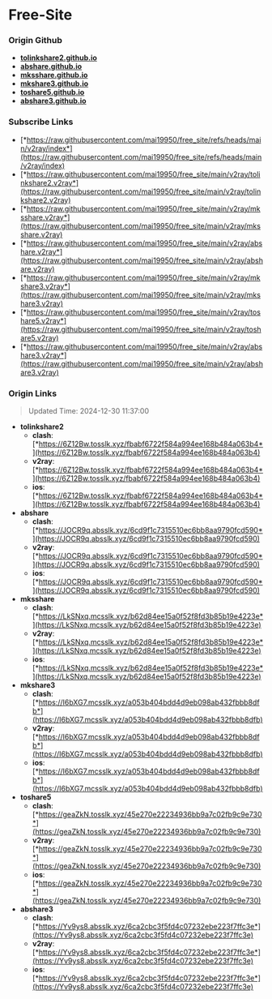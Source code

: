 # Free-Site

### Origin Github

- [**tolinkshare2.github.io**](https://github.com/tolinkshare2/tolinkshare2.github.io)
- [**abshare.github.io**](https://github.com/abshare/abshare.github.io)
- [**mksshare.github.io**](https://github.com/mksshare/mksshare.github.io)
- [**mkshare3.github.io**](https://github.com/mkshare3/mkshare3.github.io)
- [**toshare5.github.io**](https://github.com/toshare5/toshare5.github.io)
- [**abshare3.github.io**](https://github.com/abshare3/abshare3.github.io)

### Subscribe Links

- [*https://raw.githubusercontent.com/mai19950/free_site/refs/heads/main/v2ray/index*](https://raw.githubusercontent.com/mai19950/free_site/refs/heads/main/v2ray/index)
- [*https://raw.githubusercontent.com/mai19950/free_site/main/v2ray/tolinkshare2.v2ray*](https://raw.githubusercontent.com/mai19950/free_site/main/v2ray/tolinkshare2.v2ray)
- [*https://raw.githubusercontent.com/mai19950/free_site/main/v2ray/mksshare.v2ray*](https://raw.githubusercontent.com/mai19950/free_site/main/v2ray/mksshare.v2ray)
- [*https://raw.githubusercontent.com/mai19950/free_site/main/v2ray/abshare.v2ray*](https://raw.githubusercontent.com/mai19950/free_site/main/v2ray/abshare.v2ray)
- [*https://raw.githubusercontent.com/mai19950/free_site/main/v2ray/mkshare3.v2ray*](https://raw.githubusercontent.com/mai19950/free_site/main/v2ray/mkshare3.v2ray)
- [*https://raw.githubusercontent.com/mai19950/free_site/main/v2ray/toshare5.v2ray*](https://raw.githubusercontent.com/mai19950/free_site/main/v2ray/toshare5.v2ray)
- [*https://raw.githubusercontent.com/mai19950/free_site/main/v2ray/abshare3.v2ray*](https://raw.githubusercontent.com/mai19950/free_site/main/v2ray/abshare3.v2ray)

### Origin Links

> Updated Time: 2024-12-30 11:37:00

- **tolinkshare2**
  - **clash**: [*https://6Z12Bw.tosslk.xyz/fbabf6722f584a994ee168b484a063b4*](https://6Z12Bw.tosslk.xyz/fbabf6722f584a994ee168b484a063b4)
  - **v2ray**: [*https://6Z12Bw.tosslk.xyz/fbabf6722f584a994ee168b484a063b4*](https://6Z12Bw.tosslk.xyz/fbabf6722f584a994ee168b484a063b4)
  - **ios**: [*https://6Z12Bw.tosslk.xyz/fbabf6722f584a994ee168b484a063b4*](https://6Z12Bw.tosslk.xyz/fbabf6722f584a994ee168b484a063b4)
- **abshare**
  - **clash**: [*https://JOCR9q.absslk.xyz/6cd9f1c7315510ec6bb8aa9790fcd590*](https://JOCR9q.absslk.xyz/6cd9f1c7315510ec6bb8aa9790fcd590)
  - **v2ray**: [*https://JOCR9q.absslk.xyz/6cd9f1c7315510ec6bb8aa9790fcd590*](https://JOCR9q.absslk.xyz/6cd9f1c7315510ec6bb8aa9790fcd590)
  - **ios**: [*https://JOCR9q.absslk.xyz/6cd9f1c7315510ec6bb8aa9790fcd590*](https://JOCR9q.absslk.xyz/6cd9f1c7315510ec6bb8aa9790fcd590)
- **mksshare**
  - **clash**: [*https://LkSNxq.mcsslk.xyz/b62d84ee15a0f52f8fd3b85b19e4223e*](https://LkSNxq.mcsslk.xyz/b62d84ee15a0f52f8fd3b85b19e4223e)
  - **v2ray**: [*https://LkSNxq.mcsslk.xyz/b62d84ee15a0f52f8fd3b85b19e4223e*](https://LkSNxq.mcsslk.xyz/b62d84ee15a0f52f8fd3b85b19e4223e)
  - **ios**: [*https://LkSNxq.mcsslk.xyz/b62d84ee15a0f52f8fd3b85b19e4223e*](https://LkSNxq.mcsslk.xyz/b62d84ee15a0f52f8fd3b85b19e4223e)
- **mkshare3**
  - **clash**: [*https://I6bXG7.mcsslk.xyz/a053b404bdd4d9eb098ab432fbbb8dfb*](https://I6bXG7.mcsslk.xyz/a053b404bdd4d9eb098ab432fbbb8dfb)
  - **v2ray**: [*https://I6bXG7.mcsslk.xyz/a053b404bdd4d9eb098ab432fbbb8dfb*](https://I6bXG7.mcsslk.xyz/a053b404bdd4d9eb098ab432fbbb8dfb)
  - **ios**: [*https://I6bXG7.mcsslk.xyz/a053b404bdd4d9eb098ab432fbbb8dfb*](https://I6bXG7.mcsslk.xyz/a053b404bdd4d9eb098ab432fbbb8dfb)
- **toshare5**
  - **clash**: [*https://geaZkN.tosslk.xyz/45e270e22234936bb9a7c02fb9c9e730*](https://geaZkN.tosslk.xyz/45e270e22234936bb9a7c02fb9c9e730)
  - **v2ray**: [*https://geaZkN.tosslk.xyz/45e270e22234936bb9a7c02fb9c9e730*](https://geaZkN.tosslk.xyz/45e270e22234936bb9a7c02fb9c9e730)
  - **ios**: [*https://geaZkN.tosslk.xyz/45e270e22234936bb9a7c02fb9c9e730*](https://geaZkN.tosslk.xyz/45e270e22234936bb9a7c02fb9c9e730)
- **abshare3**
  - **clash**: [*https://Yv9ys8.absslk.xyz/6ca2cbc3f5fd4c07232ebe223f7ffc3e*](https://Yv9ys8.absslk.xyz/6ca2cbc3f5fd4c07232ebe223f7ffc3e)
  - **v2ray**: [*https://Yv9ys8.absslk.xyz/6ca2cbc3f5fd4c07232ebe223f7ffc3e*](https://Yv9ys8.absslk.xyz/6ca2cbc3f5fd4c07232ebe223f7ffc3e)
  - **ios**: [*https://Yv9ys8.absslk.xyz/6ca2cbc3f5fd4c07232ebe223f7ffc3e*](https://Yv9ys8.absslk.xyz/6ca2cbc3f5fd4c07232ebe223f7ffc3e)
